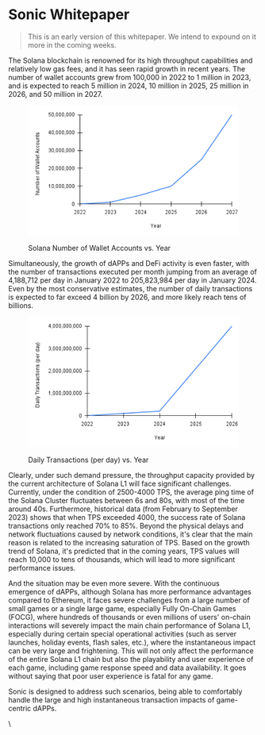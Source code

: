 # Sonic Whitepaper

> This is an early version of this whitepaper. We intend to expound on it more in the coming weeks.

The Solana blockchain is renowned for its high throughput capabilities and relatively low gas fees, and it has seen rapid growth in recent years. The number of wallet accounts grew from 100,000 in 2022 to 1 million in 2023, and is expected to reach 5 million in 2024, 10 million in 2025, 25 million in 2026, and 50 million in 2027.&#x20;

<figure><img src="../.gitbook/assets/chart (2).png" alt=""><figcaption><p>Solana Number of Wallet Accounts vs. Year</p></figcaption></figure>

Simultaneously, the growth of dAPPs and DeFi activity is even faster, with the number of transactions executed per month jumping from an average of 4,188,712 per day in January 2022 to 205,823,984 per day in January 2024. Even by the most conservative estimates, the number of daily transactions is expected to far exceed 4 billion by 2026, and more likely reach tens of billions.&#x20;

<figure><img src="../.gitbook/assets/chart (3).png" alt=""><figcaption><p>Daily Transactions (per day) vs. Year</p></figcaption></figure>

Clearly, under such demand pressure, the throughput capacity provided by the current architecture of Solana L1 will face significant challenges. Currently, under the condition of 2500-4000 TPS, the average ping time of the Solana Cluster fluctuates between 6s and 80s, with most of the time around 40s. Furthermore, historical data (from February to September 2023) shows that when TPS exceeded 4000, the success rate of Solana transactions only reached 70% to 85%. Beyond the physical delays and network fluctuations caused by network conditions, it's clear that the main reason is related to the increasing saturation of TPS. Based on the growth trend of Solana, it's predicted that in the coming years, TPS values will reach 10,000 to tens of thousands, which will lead to more significant performance issues.



And the situation may be even more severe. With the continuous emergence of dAPPs, although Solana has more performance advantages compared to Ethereum, it faces severe challenges from a large number of small games or a single large game, especially Fully On-Chain Games (FOCG), where hundreds of thousands or even millions of users' on-chain interactions will severely impact the main chain performance of Solana L1, especially during certain special operational activities (such as server launches, holiday events, flash sales, etc.), where the instantaneous impact can be very large and frightening. This will not only affect the performance of the entire Solana L1 chain but also the playability and user experience of each game, including game response speed and data availability. It goes without saying that poor user experience is fatal for any game.

Sonic is designed to address such scenarios, being able to comfortably handle the large and high instantaneous transaction impacts of game-centric dAPPs.&#x20;

\
